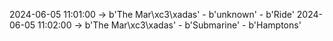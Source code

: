 2024-06-05 11:01:00 -> b'The Mar\xc3\xadas' - b'unknown' - b'Ride'
2024-06-05 11:02:00 -> b'The Mar\xc3\xadas' - b'Submarine' - b'Hamptons'

